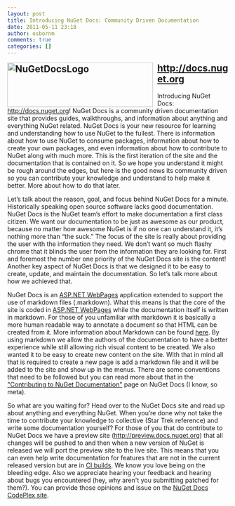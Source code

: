 ```yaml
---
layout: post
title: Introducing NuGet Docs: Community Driven Documentation
date: 2011-05-11 23:18
author: osbornm
comments: true
categories: []
---
```

<h2 style="margin-top: 0px;"><a href="http://docs.nuget.org/"><img style="background-image: none; margin: 0px 10px 0px 0px; padding-left: 0px; padding-right: 0px; display: inline; padding-top: 0px; border: 0px;" title="NuGetDocsLogo" alt="NuGetDocsLogo" src="http://blogosbornm.azurewebsites.net/wp-content/uploads/old/Introducing-NuGet-Docs-Community-Driven-_8905/NuGetDocsLogo.png" width="332" height="101" align="left" border="0" /></a><a href="http://docs.nuget.org">http://docs.nuget.org</a></h2>
Introducing NuGet Docs: <a href="http://docs.nuget.org">http://docs.nuget.org</a>! NuGet Docs is a community driven documentation site that provides guides, walkthroughs, and information about anything and everything NuGet related. NuGet Docs is your new resource for learning and understanding how to use NuGet to the fullest. There is information about how to use NuGet to consume packages, information about how to create your own packages, and even information about how to contribute to NuGet along with much more. This is the first iteration of the site and the documentation that is contained on it. So we hope you understand it might be rough around the edges, but here is the good news its community driven so you can contribute your knowledge and understand to help make it better. More about how to do that later.

Let’s talk about the reason, goal, and focus behind NuGet Docs for a minute. Historically speaking open source software lacks good documentation. NuGet Docs is the NuGet team’s effort to make documentation a first class citizen. We want our documentation to be just as awesome as our product, because no matter how awesome NuGet is if no one can understand it, it’s nothing more than “the suck.” The focus of the site is really about providing the user with the information they need. We don’t want so much flashy chrome that it blinds the user from the information they are looking for. First and foremost the number one priority of the NuGet Docs site is the content! Another key aspect of NuGet Docs is that we designed it to be easy to create, update, and maintain the documentation. So let’s talk more about how we achieved that.

NuGet Docs is an <a title="View all post tagged with ASP.NET WebPages" href="http://blog.osbornm.com/category/29.aspx">ASP.NET WebPages</a> application extended to support the use of markdown files (.markdown). What this means is that the core of the site is coded in <a title="View all post tagged with ASP.NET WebPages" href="http://blog.osbornm.com/category/29.aspx">ASP.NET WebPages</a> while the documentation itself is written in markdown. For those of you unfamiliar with markdown it is basically a more human readable way to annotate a document so that HTML can be created from it. More information about Markdown can be found <a href="http://en.wikipedia.org/wiki/Markdown">here</a>. By using markdown we allow the authors of the documentation to have a better experience while still allowing rich visual content to be created. We also wanted it to be easy to create new content on the site. With that in mind all that is required to create a new page is add a markdown file and it will be added to the site and show up in the menus. There are some conventions that need to be followed but you can read more about that in the <a href="http://docs.nuget.org/docs/contribute/contributing-to-nuget-documentation">"Contributing to NuGet Documentation"</a> page on NuGet Docs (I know, so meta).

So what are you waiting for? Head over to the NuGet Docs site and read up about anything and everything NuGet. When you’re done why not take the time to contribute your knowledge to collective (Star Trek reference) and write some documentation yourself? For those of you that do contribute to NuGet Docs we have a preview site (<a href="http://preview.docs.nuget.org">http://preview.docs.nuget.org</a>) that all changes will be pushed to and then when a new version of NuGet is released we will port the preview site to the live site. This means that you can even help write documentation for features that are not in the current released version but are in <a href="http://ci.nuget.org">CI builds</a>. We know you love being on the bleeding edge. Also we appreciate hearing your feedback and hearing about bugs you encountered (hey, why aren't you submitting patched for them?). You can provide those opinions and issue on the <a href="http://nugetdocs.codeplex.com/">NuGet Docs CodePlex site</a>.
